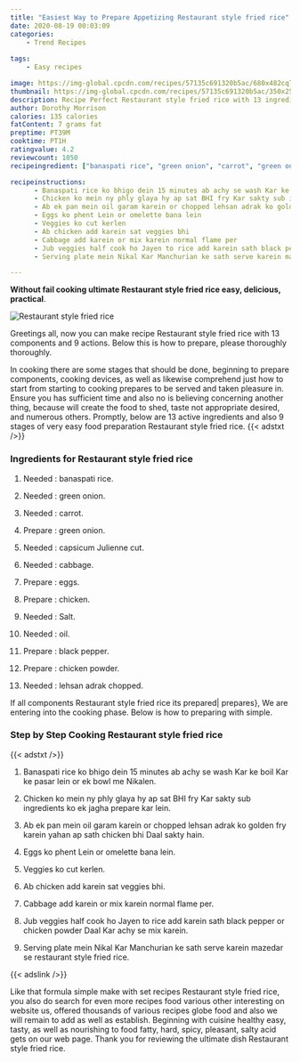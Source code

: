 ```yaml
---
title: "Easiest Way to Prepare Appetizing Restaurant style fried rice"
date: 2020-08-19 00:03:09
categories:
    - Trend Recipes
    
tags:
    - Easy recipes

image: https://img-global.cpcdn.com/recipes/57135c691320b5ac/680x482cq70/restaurant-style-fried-rice-recipe-main-photo.jpg
thumbnail: https://img-global.cpcdn.com/recipes/57135c691320b5ac/350x250cq70/restaurant-style-fried-rice-recipe-main-photo.jpg
description: Recipe Perfect Restaurant style fried rice with 13 ingredients and 9 stages of easy cooking.
author: Dorothy Morrison
calories: 135 calories
fatContent: 7 grams fat
preptime: PT39M
cooktime: PT1H
ratingvalue: 4.2
reviewcount: 1050
recipeingredient: ["banaspati rice", "green onion", "carrot", "green onion", "capsicum Julienne cut", "cabbage", "eggs", "chicken", "Salt", "oil", "black pepper", "chicken powder", "lehsan adrak chopped"]

recipeinstructions: 
      - Banaspati rice ko bhigo dein 15 minutes ab achy se wash Kar ke boil Kar ke pasar lein or ek bowl me Nikalen 
      - Chicken ko mein ny phly glaya hy ap sat BHI fry Kar sakty sub ingredients ko ek jagha prepare kar lein 
      - Ab ek pan mein oil garam karein or chopped lehsan adrak ko golden fry karein yahan ap sath chicken bhi Daal sakty hain 
      - Eggs ko phent Lein or omelette bana lein 
      - Veggies ko cut kerlen 
      - Ab chicken add karein sat veggies bhi 
      - Cabbage add karein or mix karein normal flame per 
      - Jub veggies half cook ho Jayen to rice add karein sath black pepper or chicken powder Daal Kar achy se mix karein 
      - Serving plate mein Nikal Kar Manchurian ke sath serve karein mazedar se restaurant style fried rice

---
```




**Without fail cooking ultimate Restaurant style fried rice easy, delicious, practical**. 


![Restaurant style fried rice](https://img-global.cpcdn.com/recipes/57135c691320b5ac/680x482cq70/restaurant-style-fried-rice-recipe-main-photo.jpg "Restaurant style fried rice")




Greetings all, now you can make recipe Restaurant style fried rice with 13 components and 9 actions. Below this is how to prepare, please thoroughly thoroughly.

In cooking there are some stages that should be done, beginning to prepare components, cooking devices, as well as likewise comprehend just how to start from starting to cooking prepares to be served and taken pleasure in. Ensure you has sufficient time and also no is believing concerning another thing, because will create the food to shed, taste not appropriate desired, and numerous others. Promptly, below are 13 active ingredients and also 9 stages of very easy food preparation Restaurant style fried rice.
{{< adstxt />}}

### Ingredients for Restaurant style fried rice


1. Needed  : banaspati rice.

1. Needed  : green onion.

1. Needed  : carrot.

1. Prepare  : green onion.

1. Needed  : capsicum Julienne cut.

1. Needed  : cabbage.

1. Prepare  : eggs.

1. Prepare  : chicken.

1. Needed  : Salt.

1. Needed  : oil.

1. Prepare  : black pepper.

1. Prepare  : chicken powder.

1. Needed  : lehsan adrak chopped.



If all components Restaurant style fried rice its prepared| prepares}, We are entering into the cooking phase. Below is how to preparing with simple.

### Step by Step Cooking Restaurant style fried rice

{{< adstxt />}}


1. Banaspati rice ko bhigo dein 15 minutes ab achy se wash Kar ke boil Kar ke pasar lein or ek bowl me Nikalen.



1. Chicken ko mein ny phly glaya hy ap sat BHI fry Kar sakty sub ingredients ko ek jagha prepare kar lein.



1. Ab ek pan mein oil garam karein or chopped lehsan adrak ko golden fry karein yahan ap sath chicken bhi Daal sakty hain.



1. Eggs ko phent Lein or omelette bana lein.



1. Veggies ko cut kerlen.



1. Ab chicken add karein sat veggies bhi.



1. Cabbage add karein or mix karein normal flame per.



1. Jub veggies half cook ho Jayen to rice add karein sath black pepper or chicken powder Daal Kar achy se mix karein.



1. Serving plate mein Nikal Kar Manchurian ke sath serve karein mazedar se restaurant style fried rice.





{{< adslink />}}

Like that formula simple make with set recipes Restaurant style fried rice, you also do search for even more recipes food various other interesting on website us, offered thousands of various recipes globe food and also we will remain to add as well as establish. Beginning with cuisine healthy easy, tasty, as well as nourishing to food fatty, hard, spicy, pleasant, salty acid gets on our web page. Thank you for reviewing the ultimate dish Restaurant style fried rice.
